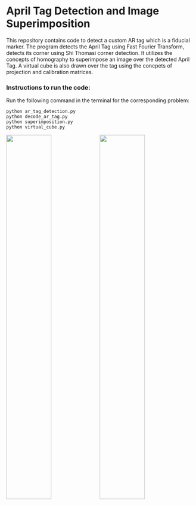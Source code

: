 # April Tag Detection and Image Superimposition
This repository contains code to detect a custom AR tag which is a fiducial marker. The program detects the April Tag using Fast Fourier Transform, detects its corner using Shi Thomasi corner detection. It utilizes the concepts of homography to superimpose an image over the detected April Tag. A virtual cube is also drawn over the tag using the concpets of projection and calibration matrices.

### Instructions to run the code:
Run the following command in the terminal for the corresponding problem:
```
python ar_tag_detection.py
python decode_ar_tag.py
python superimposition.py
python virtual_cube.py
```
<img src=https://github.com/abhijitmahalle/AR_tag_detection/blob/master/gif/testudo_superimposed.gif  width=49% height=50%> 
<img src=https://github.com/abhijitmahalle/AR_tag_detection/blob/master/gif/virtual_cube.gif  width=49% height=50%>

